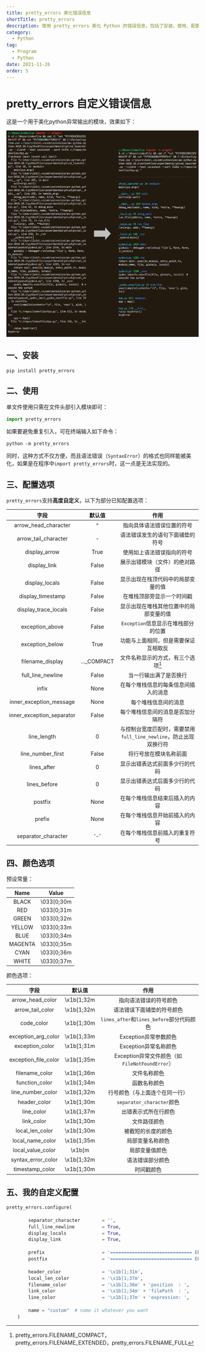 ```yaml
---
title: pretty_errors 美化错误信息
shortTitle: pretty_errors
description: 使用 pretty_errors 美化 Python 的错误信息，包括了安装、使用、配置选项以及颜色选项等内容。
category:
  - Python
tag:
  - Program
  - Python
date: 2021-11-26
order: 5
---
```


# pretty_errors 自定义错误信息

这是一个用于美化python异常输出的模块，效果如下：

![example](https://raw.githubusercontent.com/Jxpro/PicBed/master/md/2021/11/2021-11-26-181020.png)

## 一、安装

```shell
pip install pretty_errors
```

## 二、使用

单文件使用只需在文件头部引入模块即可：

```python
import pretty_errors
```

如果要避免重复引入，可在终端输入如下命令：

```shell
python -m pretty_errors
```

同时，这种方式不仅方便，而且语法错误（`SyntaxError`）的格式也同样能被美化，如果是在程序中`import pretty_errors`时，这一点是无法实现的。

## 三、配置选项

`pretty_errors`支持**高度自定义**，以下为部分已知配置选项：

|           字段            |   默认值    |                             作用                             |
| :-----------------------: | :---------: | :----------------------------------------------------------: |
|   arrow_head_character    |      ^      |                  指向具体语法错误位置的符号                  |
|   arrow_tail_character    |      -      |               语法错误发生的语句下面铺垫的符号               |
|       display_arrow       |    True     |                  使用如上语法错误指向的符号                  |
|       display_link        |    False    |                展示出错模块（文件）的绝对路径                |
|      display_locals       |    False    |              显示出现在栈顶代码中的局部变量的值              |
|     display_timestamp     |    False    |                  在堆栈顶部旁显示一个时间戳                  |
|   display_trace_locals    |    False    |            显示出现在堆栈其他位置中的局部变量的值            |
|      exception_above      |    False    |             `Exception`信息显示在堆栈部分的位置              |
|      exception_below      |    True     |             功能与上面相同，但是需要保证互相取反             |
|     filename_display      | ..._COMPACT |              文件名称显示的方式，有三个选项[^1]              |
|     full_line_newline     |    False    |                    当一行输出满了是否换行                    |
|           infix           |    None     |             在每个堆栈信息的每条信息间插入的消息             |
|  inner_exception_message  |    None     |                     每个堆栈信息间的消息                     |
| inner_exception_separator |    False    |               每个堆栈信息间的消息是否加分隔符               |
|        line_length        |      0      | 与控制台宽度匹配时，需要禁用`full_line_newline`，防止出现双换行符 |
|     line_number_first     |    False    |                    将行号放在模块名称前面                    |
|        lines_after        |      0      |                显示出错表达式前面多少行的代码                |
|       lines_before        |      0      |                显示出错表达式后面多少行的代码                |
|          postfix          |    None     |                在每个堆栈信息结束后插入的内容                |
|          prefix           |    None     |                在每个堆栈信息开始前插入的内容                |
|    separator_character    |     '-'     |                在每个堆栈信息前插入的重复符号                |

[^1]: pretty_errors.FILENAME_COMPACT，pretty_errors.FILENAME_EXTENDED，pretty_errors.FILENAME_FULL

## 四、颜色选项

预设常量：

|  Name   |   Value    |
| :-----: | :--------: |
|  BLACK  | \033[0;30m |
|   RED   | \033[0;31m |
|  GREEN  | \033[0;32m |
| YELLOW  | \033[0;33m |
|  BLUE   | \033[0;34m |
| MAGENTA | \033[0;35m |
|  CYAN   | \033[0;36m |
|  WHITE  | \033[0;37m |

颜色选项：

|         字段         |   默认值   |                      作用                      |
| :------------------: | :--------: | :--------------------------------------------: |
|   arrow_head_color   | \x1b[1;32m |             指向语法错误的符号颜色             |
|   arrow_tail_color   | \x1b[1;32m |           语法错误下面铺垫的符号颜色           |
|      code_color      | \x1b[1;30m |   `lines_after`和`lines_before`部分代码颜色    |
| exception_arg_color  | \x1b[1;33m |             Exception异常参数颜色              |
|   exception_color    | \x1b[1;31m |             Exception异常名称颜色              |
| exception_file_color | \x1b[1;35m | Exception异常文件颜色（如`FileNotFoundError`） |
|    filename_color    | \x1b[1;36m |                  文件名称颜色                  |
|    function_color    | \x1b[1;34m |                  函数名称颜色                  |
|  line_number_color   | \x1b[1;32m |         行号颜色（与上面连个在同一行）         |
|     header_color     | \x1b[1;30m |           `separator_character`颜色            |
|      line_color      | \x1b[1;37m |              出错表示式所在行颜色              |
|      link_color      | \x1b[1;30m |                  文件路径颜色                  |
|   local_len_color    | \x1b[1;30m |               被截短的长度的颜色               |
|   local_name_color   | \x1b[1;35m |                局部变量名称颜色                |
|  local_value_color   |   \x1b[m   |                 局部变量值颜色                 |
|  syntax_error_color  | \x1b[1;32m |                语法错误部分颜色                |
|   timestamp_color    | \x1b[1;30m |                   时间戳颜色                   |

## 五、我的自定义配置

```python
pretty_errors.configure(

        separator_character        = '',
        full_line_newline          = True,
        display_locals             = True,
        display_link               = True,

        prefix                     = '============================== ERROR & STACK  START ==============================',
        postfix                    = '============================== ERROR & STACK   END  ==============================\n\n',

        header_color               = '\x1b[1;31m',
        local_len_color            = '\x1b[1;37m',
        filename_color             = '\x1b[1;36m' + 'position  : ',
        link_color                 = '\x1b[1;34m' + 'filePath  : ',
        line_color                 = '\x1b[1;37m' + 'expression: ',

        name = "custom"  # name it whatever you want
    )
```
